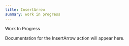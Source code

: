 ```yaml
---
title: InsertArrow
summary: work in progress
---
```


Work In Progress

Documentation for the InsertArrow action will appear here.